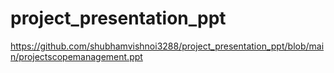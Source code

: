 # project_presentation_ppt
https://github.com/shubhamvishnoi3288/project_presentation_ppt/blob/main/projectscopemanagement.ppt
